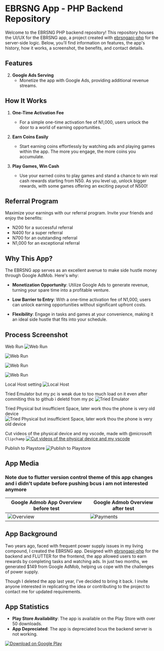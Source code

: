 
# EBRSNG App - PHP Backend Repository

Welcome to the EBRSNG PHP backend repository! This repository houses the UI/UX for the EBRSNG app, a project created with [ebrsngapi-php](https://github.com/devfemibadmus/ebrsngapi-php) for the server-side logic. Below, you'll find information on features, the app's history, how it works, a screenshot, the benefits, and contact details.

## Features

2. **Google Ads Serving**
   - Monetize the app with Google Ads, providing additional revenue streams.

## How It Works

1. **One-Time Activation Fee**
   - For a simple one-time activation fee of N1,000, users unlock the door to a world of earning opportunities.

2. **Earn Coins Easily**
   - Start earning coins effortlessly by watching ads and playing games within the app. The more you engage, the more coins you accumulate.

3. **Play Games, Win Cash**
   - Use your earned coins to play games and stand a chance to win real cash rewards starting from N50. As you level up, unlock bigger rewards, with some games offering an exciting payout of N500!

## Referral Program

Maximize your earnings with our referral program. Invite your friends and enjoy the benefits:

- N200 for a successful referral
- N400 for a super referral
- N700 for an outstanding referral
- N1,000 for an exceptional referral

## Why This App?

The EBRSNG app serves as an excellent avenue to make side hustle money through Google AdMob. Here's why:

- **Monetization Opportunity**: Utilize Google Ads to generate revenue, turning your spare time into a profitable venture.

- **Low Barrier to Entry**: With a one-time activation fee of N1,000, users can unlock earning opportunities without significant upfront costs.

- **Flexibility**: Engage in tasks and games at your convenience, making it an ideal side hustle that fits into your schedule.

## Process Screenshot

Web Run
![Web Run](readme/Screenshot%20(986).png?raw=true)

![Web Run](readme/Screenshot%20(987).png?raw=true)

![Web Run](readme/Screenshot%20(988).png?raw=true)

![Web Run](readme/Screenshot%20(989).png?raw=true)

Local Host setting
![Local Host](readme/Screenshot%20(1014).png?raw=true)

Tried Emulator but my pc is weak due to too much load on it even after commiting this to github i deletd from my pc
![Tried Emulator](readme/Screenshot%20(1017).png?raw=true)

Tried Physical but insufficient Space, later work thou the phone is very old device
![Tried Physical but insufficient Space, later work thou the phone is very old device](readme/Screenshot%20(1018).png?raw=true)

Cut videos of the physical device and my vscode, made with @microsoft `Clipchamp`
[![Cut videos of the physical device and my vscode](readme/Screenshot%20(1017).png?raw=true)](readme/ebrsng-flutter%20-%20Made%20with%20Clipchamp.mp4?raw=true)

Publish to Playstore
![Publish to Playstore](readme/Screenshot%20(996).png?raw=true)

## App Media

### Note due to flutter version control theme of this app changes and i didn't update before pushing bcus i am not interested anymore

| Google Admob App Overview before test  | Google Admob Overview after test|
| ------------------------------------------- | -------------------------------- |
| ![Overview](readme/Screenshot%20(1002).png?raw=true) | ![Payments](readme/Screenshot%20(1019).png?raw=true) |

## App Background

Two years ago, faced with frequent power supply issues in my living compound, I created the EBRSNG app. Designed with [ebrsngapi-php](https://github.com/devfemibadmus/ebrsngapi-php) for the backend and FLUTTER for the frontend, the app allowed users to earn rewards by completing tasks and watching ads. In just two months, we generated $149 from Google AdMob, helping us cope with the challenges of power supply.

Though I deleted the app last year, I've decided to bring it back. I invite anyone interested in replicating the idea or contributing to the project to contact me for updated requirements.

## App Statistics

- **Play Store Availability**: The app is available on the Play Store with over 50 downloads.
- **App Depreciated**: The app is depreciated bcus the backend server is not working.

[![Download on Google Play](https://cloud.githubusercontent.com/assets/5692567/10923351/6b688a92-8278-11e5-9973-8ffbf3c5cc52.png)](https://play.google.com/store/apps/details?id=com.blackstackhub.ebrsng&hl=en-US&ah=WNIlRmUKRT1YYCEwY8gCKLCtK-k)
